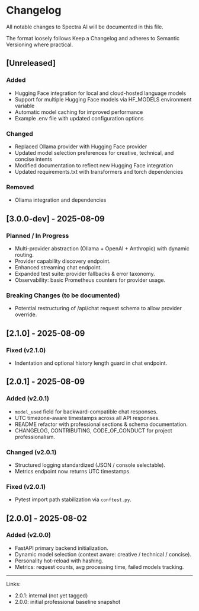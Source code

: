 # Changelog

All notable changes to Spectra AI will be documented in this file.

The format loosely follows Keep a Changelog and adheres to Semantic Versioning where practical.

## [Unreleased]

### Added

- Hugging Face integration for local and cloud-hosted language models
- Support for multiple Hugging Face models via HF_MODELS environment variable
- Automatic model caching for improved performance
- Example .env file with updated configuration options

### Changed

- Replaced Ollama provider with Hugging Face provider
- Updated model selection preferences for creative, technical, and concise intents
- Modified documentation to reflect new Hugging Face integration
- Updated requirements.txt with transformers and torch dependencies

### Removed

- Ollama integration and dependencies

## [3.0.0-dev] - 2025-08-09

### Planned / In Progress

- Multi-provider abstraction (Ollama + OpenAI + Anthropic) with dynamic routing.
- Provider capability discovery endpoint.
- Enhanced streaming chat endpoint.
- Expanded test suite: provider fallbacks & error taxonomy.
- Observability: basic Prometheus counters for provider usage.

### Breaking Changes (to be documented)

- Potential restructuring of /api/chat request schema to allow provider override.

## [2.1.0] - 2025-08-09

### Fixed (v2.1.0)

- Indentation and optional history length guard in chat endpoint.

## [2.0.1] - 2025-08-09

### Added (v2.0.1)

- `model_used` field for backward-compatible chat responses.
- UTC timezone-aware timestamps across all API responses.
- README refactor with professional sections & schema documentation.
- CHANGELOG, CONTRIBUTING, CODE_OF_CONDUCT for project professionalism.

### Changed (v2.0.1)

- Structured logging standardized (JSON / console selectable).
- Metrics endpoint now returns UTC timestamps.

### Fixed (v2.0.1)

- Pytest import path stabilization via `conftest.py`.

## [2.0.0] - 2025-08-02

### Added (v2.0.0)

- FastAPI primary backend initialization.
- Dynamic model selection (context aware: creative / technical / concise).
- Personality hot-reload with hashing.
- Metrics: request counts, avg processing time, failed models tracking.

---

Links:

- 2.0.1: internal (not yet tagged)
- 2.0.0: initial professional baseline snapshot
